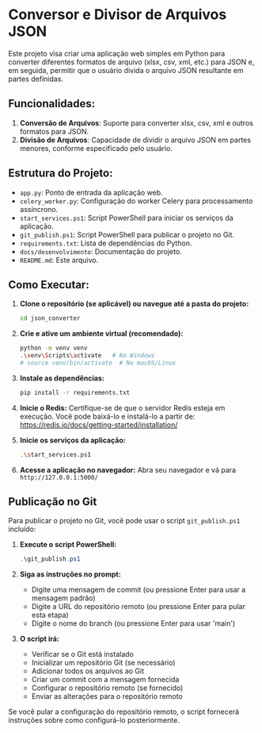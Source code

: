 # Conversor e Divisor de Arquivos JSON

Este projeto visa criar uma aplicação web simples em Python para converter diferentes formatos de arquivo (xlsx, csv, xml, etc.) para JSON e, em seguida, permitir que o usuário divida o arquivo JSON resultante em partes definidas.

## Funcionalidades:
1.  **Conversão de Arquivos**: Suporte para converter xlsx, csv, xml e outros formatos para JSON.
2.  **Divisão de Arquivos**: Capacidade de dividir o arquivo JSON em partes menores, conforme especificado pelo usuário.

## Estrutura do Projeto:
-   `app.py`: Ponto de entrada da aplicação web.
-   `celery_worker.py`: Configuração do worker Celery para processamento assíncrono.
-   `start_services.ps1`: Script PowerShell para iniciar os serviços da aplicação.
-   `git_publish.ps1`: Script PowerShell para publicar o projeto no Git.
-   `requirements.txt`: Lista de dependências do Python.
-   `docs/desenvolvimento`: Documentação do projeto.
-   `README.md`: Este arquivo.

## Como Executar:

1.  **Clone o repositório (se aplicável) ou navegue até a pasta do projeto:**
    ```bash
    cd json_converter
    ```

2.  **Crie e ative um ambiente virtual (recomendado):**
    ```bash
    python -m venv venv
    .\venv\Scripts\activate   # No Windows
    # source venv/bin/activate  # No macOS/Linux
    ```

3.  **Instale as dependências:**
    ```bash
    pip install -r requirements.txt
    ```

4.  **Inicie o Redis:**
    Certifique-se de que o servidor Redis esteja em execução. Você pode baixá-lo e instalá-lo a partir de: https://redis.io/docs/getting-started/installation/

5.  **Inicie os serviços da aplicação:**
    ```bash
    .\start_services.ps1
    ```

6.  **Acesse a aplicação no navegador:**
    Abra seu navegador e vá para `http://127.0.0.1:5000/`

## Publicação no Git

Para publicar o projeto no Git, você pode usar o script `git_publish.ps1` incluído:

1. **Execute o script PowerShell:**
   ```powershell
   .\git_publish.ps1
   ```

2. **Siga as instruções no prompt:**
   - Digite uma mensagem de commit (ou pressione Enter para usar a mensagem padrão)
   - Digite a URL do repositório remoto (ou pressione Enter para pular esta etapa)
   - Digite o nome do branch (ou pressione Enter para usar 'main')

3. **O script irá:**
   - Verificar se o Git está instalado
   - Inicializar um repositório Git (se necessário)
   - Adicionar todos os arquivos ao Git
   - Criar um commit com a mensagem fornecida
   - Configurar o repositório remoto (se fornecido)
   - Enviar as alterações para o repositório remoto

Se você pular a configuração do repositório remoto, o script fornecerá instruções sobre como configurá-lo posteriormente.